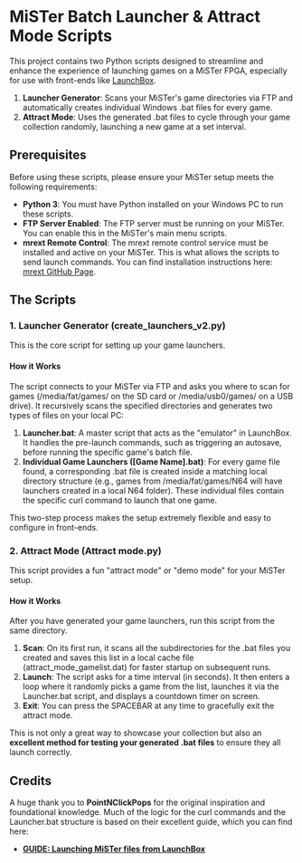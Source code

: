 # **MiSTer Batch Launcher & Attract Mode Scripts**

This project contains two Python scripts designed to streamline and enhance the experience of launching games on a MiSTer FPGA, especially for use with front-ends like [LaunchBox](https://www.launchbox-app.com/).

1. **Launcher Generator**: Scans your MiSTer's game directories via FTP and automatically creates individual Windows .bat files for every game.  
2. **Attract Mode**: Uses the generated .bat files to cycle through your game collection randomly, launching a new game at a set interval.

## **Prerequisites**

Before using these scripts, please ensure your MiSTer setup meets the following requirements:

* **Python 3**: You must have Python installed on your Windows PC to run these scripts.  
* **FTP Server Enabled**: The FTP server must be running on your MiSTer. You can enable this in the MiSTer's main menu scripts.  
* **mrext Remote Control**: The mrext remote control service must be installed and active on your MiSTer. This is what allows the scripts to send launch commands. You can find installation instructions here: [mrext GitHub Page](https://github.com/wizzomafizzo/mrext?tab=readme-ov-file#remote).

## **The Scripts**

### **1\. Launcher Generator (create\_launchers\_v2.py)**

This is the core script for setting up your game launchers.

#### **How it Works**

The script connects to your MiSTer via FTP and asks you where to scan for games (/media/fat/games/ on the SD card or /media/usb0/games/ on a USB drive). It recursively scans the specified directories and generates two types of files on your local PC:

1. **Launcher.bat**: A master script that acts as the "emulator" in LaunchBox. It handles the pre-launch commands, such as triggering an autosave, before running the specific game's batch file.  
2. **Individual Game Launchers (\[Game Name\].bat)**: For every game file found, a corresponding .bat file is created inside a matching local directory structure (e.g., games from /media/fat/games/N64 will have launchers created in a local N64 folder). These individual files contain the specific curl command to launch that one game.

This two-step process makes the setup extremely flexible and easy to configure in front-ends.

### **2\. Attract Mode (Attract mode.py)**

This script provides a fun "attract mode" or "demo mode" for your MiSTer setup.

#### **How it Works**

After you have generated your game launchers, run this script from the same directory.

1. **Scan**: On its first run, it scans all the subdirectories for the .bat files you created and saves this list in a local cache file (attract\_mode\_gamelist.dat) for faster startup on subsequent runs.  
2. **Launch**: The script asks for a time interval (in seconds). It then enters a loop where it randomly picks a game from the list, launches it via the Launcher.bat script, and displays a countdown timer on screen.  
3. **Exit**: You can press the SPACEBAR at any time to gracefully exit the attract mode.

This is not only a great way to showcase your collection but also an **excellent method for testing your generated .bat files** to ensure they all launch correctly.

## **Credits**

A huge thank you to **PointNClickPops** for the original inspiration and foundational knowledge. Much of the logic for the curl commands and the Launcher.bat structure is based on their excellent guide, which you can find here:

* [**GUIDE: Launching MiSTer files from LaunchBox**](https://github.com/PointNClickPops/MiSTerBox/wiki/GUIDE:-Launching-MiSTer-files-from-LaunchBox)
